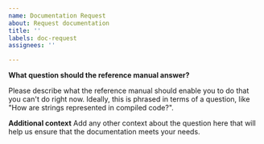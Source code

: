 ```yaml
---
name: Documentation Request
about: Request documentation
title: ''
labels: doc-request
assignees: ''

---
```


**What question should the reference manual answer?**

Please describe what the reference manual should enable you to do that you can't do right now. Ideally, this is phrased in terms of a question, like "How are strings represented in compiled code?".

**Additional context**
Add any other context about the question here that will help us ensure that the documentation meets your needs.
